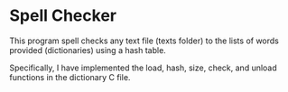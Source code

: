 # Spell Checker
This program spell checks any text file (texts folder) to the lists of words provided (dictionaries) using a hash table. 

Specifically, I have implemented the load, hash, size, check, and unload functions in the dictionary C file. 